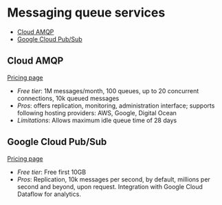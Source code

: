 # Messaging queue services

<!-- TOC depthFrom:2 -->

- [Cloud AMQP](#cloud-amqp)
- [Google Cloud Pub/Sub](#google-cloud-pubsub)

<!-- /TOC -->

## Cloud AMQP

[Pricing page](https://www.cloudamqp.com/plans.html)

* *Free tier*: 1M messages/month, 100 queues, up to 20 concurrent connections, 10k queued messages
* *Pros*: offers replication, monitoring, administration interface; supports following hosting providers: AWS, Google, Digital Ocean
* *Limitations*: Allows maximum idle queue time of 28 days

## Google Cloud Pub/Sub

[Pricing page](https://cloud.google.com/pubsub/pricing)

* *Free tier*: Free first 10GB
* *Pros*: Replication, 10k messages per second, by default, millions per second and beyond, upon request. Integration with Google Cloud Dataflow for analytics.

